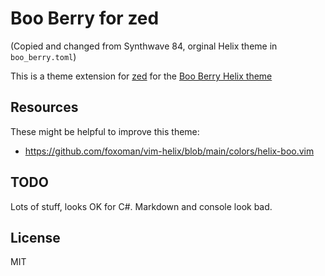 # Boo Berry for zed

(Copied and changed from Synthwave 84, orginal Helix theme in `boo_berry.toml`)

This is a theme extension for [zed](https://zed.dev) for the [Boo Berry Helix theme](https://github.com/helix-editor/helix/blob/master/runtime/themes/boo_berry.toml)

## Resources

These might be helpful to improve this theme:

- https://github.com/foxoman/vim-helix/blob/main/colors/helix-boo.vim

## TODO

Lots of stuff, looks OK for C#. Markdown and console look bad.

## License

MIT
